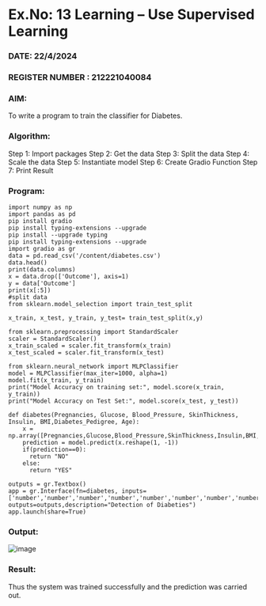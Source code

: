 # Ex.No: 13 Learning – Use Supervised Learning  
### DATE: 22/4/2024                                                                           
### REGISTER NUMBER : 212221040084
### AIM: 
To write a program to train the classifier for Diabetes.
###  Algorithm:
Step 1: Import packages
Step 2: Get the data
Step 3: Split the data
Step 4: Scale the data
Step 5: Instantiate model
Step 6: Create Gradio Function
Step 7: Print Result
### Program:
```
import numpy as np
import pandas as pd
pip install gradio
pip install typing-extensions --upgrade
pip install --upgrade typing
pip install typing-extensions --upgrade
import gradio as gr
data = pd.read_csv('/content/diabetes.csv')
data.head()
print(data.columns)
x = data.drop(['Outcome'], axis=1)
y = data['Outcome']
print(x[:5])
#split data
from sklearn.model_selection import train_test_split

x_train, x_test, y_train, y_test= train_test_split(x,y)

from sklearn.preprocessing import StandardScaler
scaler = StandardScaler()
x_train_scaled = scaler.fit_transform(x_train)
x_test_scaled = scaler.fit_transform(x_test)

from sklearn.neural_network import MLPClassifier
model = MLPClassifier(max_iter=1000, alpha=1)
model.fit(x_train, y_train)
print("Model Accuracy on training set:", model.score(x_train, y_train))
print("Model Accuracy on Test Set:", model.score(x_test, y_test))

def diabetes(Pregnancies, Glucose, Blood_Pressure, SkinThickness, Insulin, BMI,Diabetes_Pedigree, Age):
    x = np.array([Pregnancies,Glucose,Blood_Pressure,SkinThickness,Insulin,BMI,Diabetes_Pedigree,Age])
    prediction = model.predict(x.reshape(1, -1))
    if(prediction==0):
      return "NO"
    else:
      return "YES"

outputs = gr.Textbox()
app = gr.Interface(fn=diabetes, inputs=['number','number','number','number','number','number','number','number'], outputs=outputs,description="Detection of Diabeties")
app.launch(share=True)
```

### Output:
![image](https://github.com/Kirthi-Niharika/AI_Lab_2023-24/assets/114135005/3b0278e6-d677-4780-8156-354d3bd43fb9)

### Result:
Thus the system was trained successfully and the prediction was carried out.
